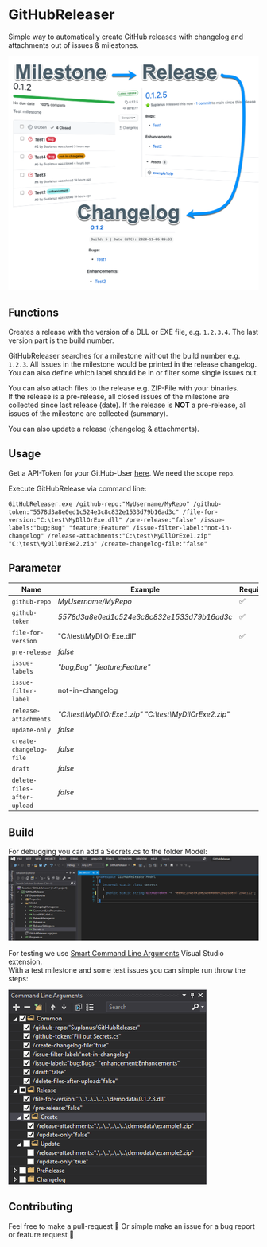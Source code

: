 # GitHubReleaser
Simple way to automatically create GitHub releases with changelog and attachments out of issues & milestones.

![](img/flow.png)

## Functions
Creates a release with the version of a DLL or EXE file, e.g. `1.2.3.4`. The last version part is the build number.

GitHubReleaser searches for a milestone without the build number e.g. `1.2.3`. All issues in the milestone would be printed in the release changelog. You can also define which label should be in or filter some single issues out.

You can also attach files to the release e.g. ZIP-File with your binaries.  
If the release is a pre-release, all closed issues of the milestone are collected since last release (date). If the release is __NOT__ a pre-release, all issues of the milestone are collected (summary).

You can also update a release (changelog & attachments).

## Usage
Get a API-Token for your GitHub-User [here](https://github.com/settings/tokens). We need the scope `repo`.

Execute GitHubRelease via command line:
```shell
GitHubReleaser.exe /github-repo:"MyUsername/MyRepo" /github-token:"5578d3a8e0ed1c524e3c8c832e1533d79b16ad3c" /file-for-version:"C:\test\MyDllOrExe.dll" /pre-release:"false" /issue-labels:"bug;Bug" "feature;Feature" /issue-filter-label:"not-in-changelog" /release-attachments:"C:\test\MyDllOrExe1.zip" "C:\test\MyDllOrExe2.zip" /create-changelog-file:"false"
```

## Parameter

| Name                    | Example       | Required |
|-------------------------|---------------|---------------|
| `github-repo` | _MyUsername/MyRepo_ | ✅ |
| `github-token`| _5578d3a8e0ed1c524e3c8c832e1533d79b16ad3c_ | ✅ |
| `file-for-version`                        | "C:\test\MyDllOrExe.dll"     | ✅              |
| `pre-release`                        | _false_              |               |
| `issue-labels`                        | _"bug;Bug" "feature;Feature"_              |               |
| `issue-filter-label`                        | not-in-changelog              |               |
| `release-attachments`                        | _"C:\test\MyDllOrExe1.zip" "C:\test\MyDllOrExe2.zip"_              |               |
| `update-only`                        | _false_              |               |
| `create-changelog-file`                        | _false_              |               |
| `draft`                        | _false_              |               |
| `delete-files-after-upload`                        | _false_              |               |


## Build
For debugging you can add a Secrets.cs to the folder Model:
![](img/build_secrets.png)

For testing we use [Smart Command Line Arguments](https://marketplace.visualstudio.com/items?itemName=MBulli.SmartCommandlineArguments) Visual Studio extension.  
With a test milestone and some test issues you can simple run throw the steps:

![](img/build_smart-command-line-arguments.png)

## Contributing
Feel free to make a pull-request 🦄
Or simple make an issue for a bug report or feature request 💖